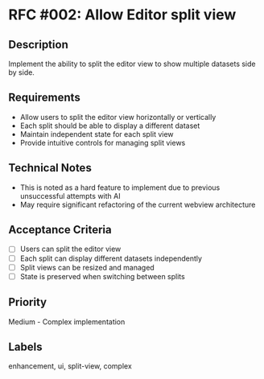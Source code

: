 # RFC #002: Allow Editor split view

## Description

Implement the ability to split the editor view to show multiple datasets side by side.

## Requirements

- Allow users to split the editor view horizontally or vertically
- Each split should be able to display a different dataset
- Maintain independent state for each split view
- Provide intuitive controls for managing split views

## Technical Notes

- This is noted as a hard feature to implement due to previous unsuccessful attempts with AI
- May require significant refactoring of the current webview architecture

## Acceptance Criteria

- [ ] Users can split the editor view
- [ ] Each split can display different datasets independently
- [ ] Split views can be resized and managed
- [ ] State is preserved when switching between splits

## Priority

Medium - Complex implementation

## Labels

enhancement, ui, split-view, complex
